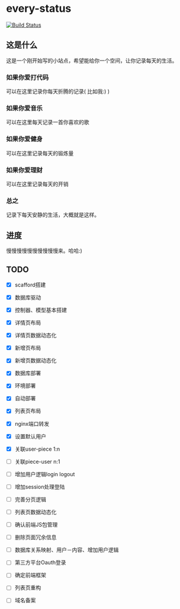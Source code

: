 every-status
============
[![Build Status](https://travis-ci.org/elrrrrrrr/every-status.svg?branch=master)](https://travis-ci.org/elrrrrrrr/every-status)

## 这是什么

这是一个刚开始写的小站点，希望能给你一个空间，让你记录每天的生活。

###  如果你爱打代码

可以在这里记录你每天折腾的记录( 比如我:) )

###  如果你爱音乐

可以在这里每天记录一首你喜欢的歌

###  如果你爱健身

可以在这里记录每天的锻炼量

###  如果你爱理财

可以在这里记录每天的开销

###  总之

记录下每天安静的生活，大概就是这样。

##  进度

慢慢慢慢慢慢慢慢慢慢来。哈哈:)

## TODO
- [x] scafford搭建
- [x] 数据库驱动
- [x] 控制器、模型基本搭建
- [x] 详情页布局
- [x] 详情页数据动态化
- [x] 新增页布局
- [x] 新增页数据动态化
- [x] 数据库部署
- [x] 环境部署
- [x] 自动部署
- [x] 列表页布局
- [x] nginx端口转发

- [x] 设置默认用户
- [x] 关联user-piece 1:n
- [ ] 关联piece-user n:1
- [ ] 增加用户逻辑login logout
- [ ] 增加session处理登陆

- [ ] 完善分页逻辑
- [ ] 列表页数据动态化
- [ ] 确认前端JS包管理
- [ ] 删除页面冗余信息
- [ ] 数据库关系映射、用户－内容、增加用户逻辑
- [ ] 第三方平台Oauth登录
- [ ] 确定前端框架
- [ ] 列表页重构
- [ ] 域名备案

